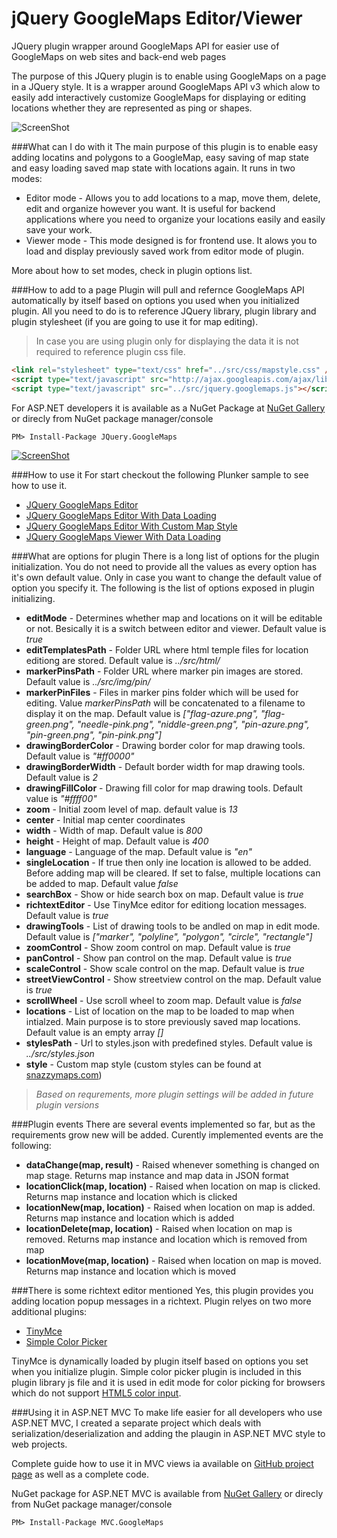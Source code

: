 jQuery GoogleMaps Editor/Viewer
=======================

JQuery plugin wrapper around GoogleMaps API for easier use of GoogleMaps on web sites and back-end web pages

The purpose of this JQuery plugin is to enable using GoogleMaps on a page in a JQuery style. It is a wrapper around GoogleMaps API v3 which alow to easily add interactively customize GoogleMaps for displaying or editing locations whether they are represented as ping or shapes.

![ScreenShot](http://dejanstojanovic.net/media/31659/googlemap-editor.png)

###What can I do with it
The main purpose of this plugin is to enable easy adding locatins and polygons to a GoogleMap, easy saving of map state and easy loading saved map state with locations again.
It runs in two modes:
* Editor mode - Allows you to add locations to a map, move them, delete, edit and organize however you want. It is useful for backend applications where you need to organize your locations easily and easily save your work.
* Viewer mode - This mode designed is for frontend use. It alows you to load and display previously saved work from editor mode of plugin.

More about how to set modes, check in plugin options list.

###How to add to a page
Plugin will pull and refernce GoogleMaps API automatically by itself based on options you used when you initialized plugin. All you need to do is to reference JQuery library, plugin library and plugin stylesheet (if you are going to use it for map editing).
> In case you are using plugin only for displaying the data it is not required to reference plugin css file.

```html
<link rel="stylesheet" type="text/css" href="../src/css/mapstyle.css" />
<script type="text/javascript" src="http://ajax.googleapis.com/ajax/libs/jquery/1.11.0/jquery.min.js"></script>
<script type="text/javascript" src="../src/jquery.googlemaps.js"></script>
```

For ASP.NET developers it is available as a NuGet Package at [NuGet Gallery](https://www.nuget.org/packages/JQuery.GoogleMaps/) or direcly from NuGet package manager/console
```
PM> Install-Package JQuery.GoogleMaps
```

[![ScreenShot](http://dejanstojanovic.net/media/23565/nuget-small.png)](https://www.nuget.org/packages/JQuery.GoogleMaps/)

###How to use it
For start checkout the following Plunker sample to see how to use it.
* [JQuery GoogleMaps Editor](http://embed.plnkr.co/uF61SQ1xzbt7KHMpGkvY/preview)
* [JQuery GoogleMaps Editor With Data Loading](http://embed.plnkr.co/nWfvbi/preview)
* [JQuery GoogleMaps Editor With Custom Map Style](http://embed.plnkr.co/ocAabQcVIEUnoxBzspfT/preview)
* [JQuery GoogleMaps Viewer With Data Loading](http://embed.plnkr.co/3a2otxiOS08ecDQIqZiZ/preview)

###What are options for plugin
There is a long list of options for the plugin initialization. You do not need to provide all the values as every option has it's own default value. Only in case you want to change the default value of option you specify it.
The following is the list of options exposed in plugin initializing.
* **editMode** - Determines whether map and locations on it will be editable or not. Besically it is a switch between editor and viewer. Default value is _true_
* **editTemplatesPath** - Folder URL where html temple files for location editiong are stored. Default value is _../src/html/_
* **markerPinsPath** - Folder URL where marker pin images are stored. Default value is _../src/img/pin/_
* **markerPinFiles** - Files in marker pins folder which will be used for editing. Value _markerPinsPath_ will be concatenated to a filename to display it on the map. Default value is _["flag-azure.png", "flag-green.png", "needle-pink.png", "niddle-green.png", "pin-azure.png", "pin-green.png", "pin-pink.png"]_
* **drawingBorderColor** - Drawing border color for map drawing tools. Default value is _"#ff0000"_
* **drawingBorderWidth** - Default border width for map drawing tools. Default value is _2_
* **drawingFillColor** - Drawing fill color for map drawing tools. Default value is _"#ffff00"_
* **zoom** - Initial zoom level of map. default value is _13_
* **center** - Initial map center coordinates
* **width** - Width of map. Default value is _800_
* **height** - Height of map. Default value is _400_
* **language** - Language of the map. Default value is _"en"_
* **singleLocation** - If true then only ine location is allowed to be added. Before adding map will be cleared. If set to false, multiple locations can be added to map. Default value _false_
* **searchBox** - Show or hide search box on map. Default value is _true_
* **richtextEditor** - Use TinyMce editor for editiong location messages. Default value is _true_
* **drawingTools** - List of drawing tools to be andled on map in edit mode. Default value is _["marker", "polyline", "polygon", "circle", "rectangle"]_
* **zoomControl** - Show zoom control on map. Default value is _true_
* **panControl** - Show pan control on the map. Default value is _true_
* **scaleControl** - Show scale control on the map. Default value is _true_
* **streetViewControl** - Show streetview control on the map. Default value is _true_
* **scrollWheel** - Use scroll wheel to zoom map. Default value is _false_
* **locations** - List of location on the map to be loaded to map when intialzed. Main purpose is to store previously saved map locations. Default value is an empty array _[]_
* **stylesPath** - Url to styles.json with predefined styles. Default value is _../src/styles.json_
* **style** - Custom map style (custom styles can be found at [snazzymaps.com](http://snazzymaps.com/))

> _Based on requrements, more plugin settings will be added in future plugin versions_

###Plugin events
There are several events implemented so far, but as the requirements grow new will be added. Curently implemented events are the following:
* **dataChange(map, result)** - Raised whenever something is changed on map stage. Returns map instance and map data in JSON format
* **locationClick(map, location)** - Raised when location on map is clicked. Returns map instance and location which is clicked
* **locationNew(map, location)** - Raised when location on map is added. Returns map instance and location which is added
* **locationDelete(map, location)** - Raised when location on map is removed. Returns map instance and location which is removed from map
* **locationMove(map, location)** - Raised when location on map is moved. Returns map instance and location which is moved

###There is some richtext editor mentioned
Yes, this plugin provides you adding location popup messages in a richtext. Plugin relyes on two more additional plugins:
* [TinyMce](http://www.tinymce.com/)
* [Simple Color Picker](https://github.com/rachel-carvalho/simple-color-picker)

TinyMce is dynamically loaded by plugin itself based on options you set when you initialize plugin. Simple color picker plugin is included in this plugin library js file and it is used in edit mode for color picking for browsers which do not support [HTML5 color input](http://www.w3schools.com/html/html5_form_input_types.asp).

###Using it in ASP.NET MVC
To make life easier for all developers who use ASP.NET MVC, I created a separate project which deals with serialization/deserialization and adding the plaugin in ASP.NET MVC style to web projects.

Complete guide how to use it in MVC views ia available on [GitHub project page](https://www.nuget.org/packages/MVC.GoogleMaps/) as well as a complete code.

NuGet package for ASP.NET MVC is available from [NuGet Gallery](https://www.nuget.org/packages/MVC.GoogleMaps/) or direcly from NuGet package manager/console

```
PM> Install-Package MVC.GoogleMaps
```

